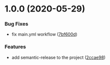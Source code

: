 # 1.0.0 (2020-05-29)


### Bug Fixes

* fix main.yml workflow ([7bf600d](https://github.com/danfsd/test-component/commit/7bf600d121875b64b586543f1595041f6bc45554))


### Features

* add semantic-release to the project ([2ccae98](https://github.com/danfsd/test-component/commit/2ccae98fd005adc953d85fe4aede2a00f662c4a2))
